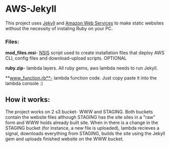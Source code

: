 # AWS-Jekyll

This project uses [Jekyll](https://jekyllrb.com) and [Amazon Web Services](https://aws.amazon.com) to make static websites without the necessity of instaling Ruby on your PC. 



### Files:
**mod_files.msi**- [NSIS](https://nsis.sourceforge.io/Main_Page) script used to create installation files that deploy AWS CLI, config files  and download-upload scripts. OPTIONAL

**ruby.zip**- lambda layers. All ruby gems, aws lambda needs to run Jekyll.

**www_function.rb**- lambda function code. Just copy paste it into the lambda console :)


## How it works:
The project works on 2 s3 bucket- WWW and STAGING. Both buckets contain the website files although STAGING has the site siles in a "raw" form and WWW holds already built site. When in there is a change in the STAGING bucket (for instance, a new file is uploaded), lambda recieves a signal, downloads everything from STAGING, builds the site using the Jekyll gem and uploads finished website on the WWW bucket.
